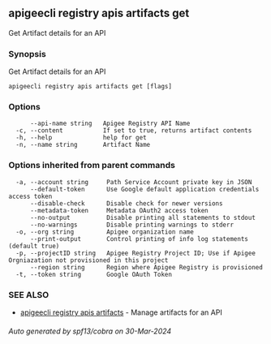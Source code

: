 ## apigeecli registry apis artifacts get

Get Artifact details for an API

### Synopsis

Get Artifact details for an API

```
apigeecli registry apis artifacts get [flags]
```

### Options

```
      --api-name string   Apigee Registry API Name
  -c, --content           If set to true, returns artifact contents
  -h, --help              help for get
  -n, --name string       Artifact Name
```

### Options inherited from parent commands

```
  -a, --account string     Path Service Account private key in JSON
      --default-token      Use Google default application credentials access token
      --disable-check      Disable check for newer versions
      --metadata-token     Metadata OAuth2 access token
      --no-output          Disable printing all statements to stdout
      --no-warnings        Disable printing warnings to stderr
  -o, --org string         Apigee organization name
      --print-output       Control printing of info log statements (default true)
  -p, --projectID string   Apigee Registry Project ID; Use if Apigee Orgniazation not provisioned in this project
      --region string      Region where Apigee Registry is provisioned
  -t, --token string       Google OAuth Token
```

### SEE ALSO

* [apigeecli registry apis artifacts](apigeecli_registry_apis_artifacts.md)	 - Manage artifacts for an API

###### Auto generated by spf13/cobra on 30-Mar-2024
